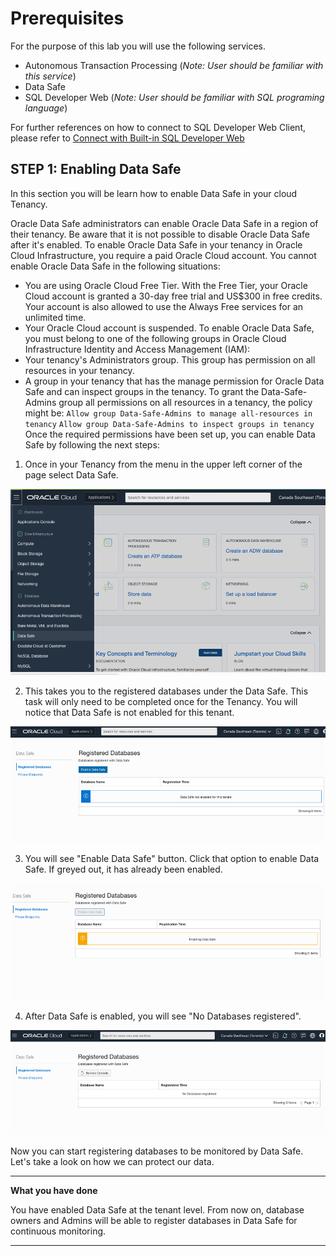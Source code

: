 # Prerequisites

For the purpose of this lab you will use the following services. 

* Autonomous Transaction Processing (*Note: User should be familiar with this service*)
* Data Safe
* SQL Developer Web (*Note: User should be familiar with SQL programing language*) 
  
For further references on how to connect to SQL Developer Web Client, please refer to [Connect with Built-in SQL Developer Web](https://docs.oracle.com/en/cloud/paas/autonomous-data-warehouse-cloud/user/sql-developer-web.html#GUID-0D93A57B-193B-43F0-BDE2-174BC3E13FCC)


## STEP 1: Enabling Data Safe

In this section you will be learn how to enable Data Safe in your cloud Tenancy.


Oracle Data Safe administrators can enable Oracle Data Safe in a region of their tenancy. Be aware that it is not possible to disable Oracle Data Safe after it's enabled.
To enable Oracle Data Safe in your tenancy in Oracle Cloud Infrastructure, you require a paid Oracle Cloud account. You cannot enable Oracle Data Safe in the following situations:
* You are using Oracle Cloud Free Tier. With the Free Tier, your Oracle Cloud account is granted a 30-day free trial and US$300 in free credits. Your account is also allowed to use the Always Free services for an unlimited time.
* Your Oracle Cloud account is suspended.
To enable Oracle Data Safe, you must belong to one of the following groups in Oracle Cloud Infrastructure Identity and Access Management (IAM):
* Your tenancy's Administrators group. This group has permission on all resources in your tenancy.
* A group in your tenancy that has the manage permission for Oracle Data Safe and can inspect groups in the tenancy.
To grant the Data-Safe-Admins group all permissions on all resources in a tenancy, the policy might be:
    `Allow group Data-Safe-Admins to manage all-resources in tenancy`
    `Allow group Data-Safe-Admins to inspect groups in tenancy`
Once the required permissions have been set up, you can enable Data Safe by following the next steps:
  

1. Once in your Tenancy from the menu in the upper left corner of the page select Data Safe.

![](images/enableDataSafe1.png)

2. This takes you to the registered databases under the Data Safe. This task will only need to be completed once for the Tenancy. You will notice that Data Safe is not enabled for this tenant.

![](images/enableDataSafe2.png)

3. You will see "Enable Data Safe" button. Click that option to enable Data Safe. If greyed out, it has already been enabled.

![](images/enableDataSafe3.png)

4. After Data Safe is enabled, you will see "No Databases registered". 

![](images/enableDataSafe4.png)

Now you can start registering databases to be monitored by Data Safe. Let's take a look on how we can protect our data.

******

**What you have done**

You have enabled Data Safe at the tenant level. From now on, database owners and Admins will be able to register databases in Data Safe for continuous monitoring.

******
 
